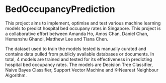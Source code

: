 # BedOccupancyPrediction
This project aims to implement, optimise and test various machine learning models to predict hospital bed occupany rates in Singapore. This project is a collaborative effort between Amanda Ho, Amos Chan, Daniel Chan, Hemanshu Ghandi, Matthew Lee and Tiana Chen. 

The dataset used to train the models tested is manually curated and contains data pulled from publicly available databases or documents. In total, 4 models are trained and tested for its effectiveness in predicting hospital bed occupancy rates. The models are Decision Tree Classifier, Naive Bayes Classifier, Support Vector Machine and K-Nearest Neighbour Algorithm. 
